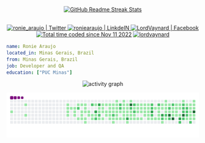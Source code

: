 <p align="center">
<a href="https://git.io/streak-stats"><img src="https://streak-stats.demolab.com/?user=lordvaynard&hide_border=true&border_radius=5" alt="GitHub Readme Streak Stats"/></a>
</p>

<p align="center">
<br/>
<a href="https://twitter.com/ronie_araujo">
  <img alt="ronie_araujo | Twitter" width="50px" src="https://user-images.githubusercontent.com/43545812/144034996-602b144a-16e1-41cc-99e7-c6040b20dcaf.png"/>
</a>
<a href="https://www.linkedin.com/in/roniearaujo">
  <img alt="roniearaujo | LinkdeIN" width="50px" src="https://user-images.githubusercontent.com/43545812/144035037-0f415fc7-9f96-4517-a370-ccc6e78a714b.png" />
</a>
<a href="https://www.facebook.com/LordVaynard">
  <img alt="LordVaynard |  Facebook" width="50px" src="https://cdn.icon-icons.com/icons2/2351/PNG/512/logo_facebook_icon_143184.png" />
</a>
</br>
<a href="https://wakatime.com/@8d57b9b2-456c-4279-9e3f-0451932c673a"><img src="https://wakatime.com/badge/user/8d57b9b2-456c-4279-9e3f-0451932c673a.svg" alt="Total time coded since Nov 11 2022" /></a>
<a href="https://visitor-badge.laobi.icu/"><img src="https://visitor-badge.laobi.icu/badge?page_id=lordvaynard" alt="lordvaynard"/></a>
</p>

```yaml
name: Ronie Araujo
located_in: Minas Gerais, Brazil
from: Minas Gerais, Brazil
job: Developer and QA
education: ["PUC Minas"]
```

<p align="center">
<a ><img href="https://ashutosh00710.github.io/github-readme-activity-graph/" src="https://activity-graph.herokuapp.com/graph?username=lordvaynard&theme=github-light&hide_border=true"alt="activity graph"/></a>
</p>

<p align="center">
  <img alig src="https://github.com/lordvaynard/lordvaynard/blob/output/github-contribution-grid-snake.gif"/>
</p>
